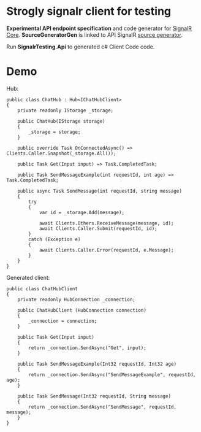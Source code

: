 # Strogly signalr client for testing

**Experimental API endpoint specification** and code generator for [SignalR Core](https://github.com/aspnet/SignalR).
**SourceGeneratorGen** is linked to API SignalR [source generator](https://devblogs.microsoft.com/dotnet/introducing-c-source-generators/).

Run **SignalrTesting.Api** to generated c# Client Code code.
# Demo
Hub:
```
public class ChatHub : Hub<IChatHubClient>
{
    private readonly IStorage _storage;

    public ChatHub(IStorage storage)
    {
        _storage = storage;
    }

    public override Task OnConnectedAsync() => Clients.Caller.Snapshot(_storage.All());

    public Task Get(Input input) => Task.CompletedTask;

    public Task SendMessageExample(int requestId, int age) => Task.CompletedTask;

    public async Task SendMessage(int requestId, string message)
    {
        try
        {
            var id = _storage.Add(message);

            await Clients.Others.ReceiveMessage(message, id);
            await Clients.Caller.Submit(requestId, id);
        }
        catch (Exception e)
        {
            await Clients.Caller.Error(requestId, e.Message);
        }
    }
}
```
Generated client:
```
public class ChatHubClient
{
    private readonly HubConnection _connection;

    public ChatHubClient (HubConnection connection)
    {
        _connection = connection;
    }
    
    public Task Get(Input input)
    {
        return _connection.SendAsync("Get", input);
    }

    public Task SendMessageExample(Int32 requestId, Int32 age)
    {
        return _connection.SendAsync("SendMessageExample", requestId, age);
    }

    public Task SendMessage(Int32 requestId, String message)
    {
        return _connection.SendAsync("SendMessage", requestId, message);
    }
}
```
